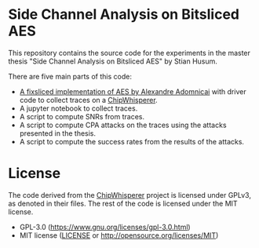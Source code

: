 # Side Channel Analysis on Bitsliced AES
This repository contains the source code for the experiments in the master thesis "Side Channel Analysis on Bitsliced AES" by Stian Husum.

There are five main parts of this code:
- [A fixsliced implementation of AES by Alexandre Adomnicai](https://github.com/aadomn/aes) with driver code to collect traces on a [ChipWhisperer](https://github.com/newaetech/chipwhisperer).
- A jupyter notebook to collect traces.
- A script to compute SNRs from traces.
- A script to compute CPA attacks on the traces using the attacks presented in the thesis.
- A script to compute the success rates from the results of the attacks.

# License
The code derived from the [ChipWhisperer](https://github.com/newaetech/chipwhisperer) project is licensed under GPLv3, as denoted in their files.
The rest of the code is licensed under the MIT license.

* GPL-3.0 (https://www.gnu.org/licenses/gpl-3.0.html)
* MIT license ([LICENSE](../LICENSE) or http://opensource.org/licenses/MIT)
